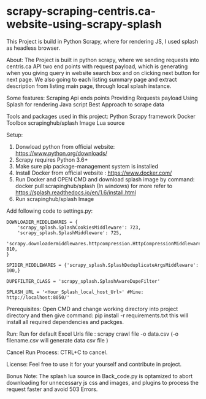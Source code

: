 # scrapy-scraping-centris.ca-website-using-scrapy-splash
This Project is build in Python Scrapy, where for rendering JS, I used splash as headless browser.

About:
The Project is built in python scrapy, where we sending requests into centris.ca API two end points with request payload, which is generating when you giving query in website search box and on clicking next button for next page. We also going to each listing summary page and extract description from listing main page, through local splash instance.


Some features:
Scraping Api ends points 
Providing Requests payload
Using Splash for rendering Java script
Best Approach to scrape  data



Tools and packages used in this project:
Python
Scrapy framework
Docker Toolbox
scrapinghub/splash Image
Lua source



Setup:
1. Donwload python from official website: https://www.python.org/downloads/
2. Scrapy requires Python 3.6+
3. Make sure pip package-management system is installed
4. Install Docker from official website : https://www.docker.com/
5. Run Docker and OPEN CMD and download splash image by command:
    docker pull scrapinghub/splash (In windows)
    for more refer to https://splash.readthedocs.io/en/1.6/install.html
6. Run scrapinghub/splash Image 

Add following code to settings.py:

```
DOWNLOADER_MIDDLEWARES = {
    'scrapy_splash.SplashCookiesMiddleware': 723,
    'scrapy_splash.SplashMiddleware': 725,
    'scrapy.downloadermiddlewares.httpcompression.HttpCompressionMiddleware': 810,
}

SPIDER_MIDDLEWARES = {'scrapy_splash.SplashDeduplicateArgsMiddleware': 100,}

DUPEFILTER_CLASS = 'scrapy_splash.SplashAwareDupeFilter'

SPLASH_URL = '<Your_Splash_local_host_Url>' #Mine: http://localhost:8050/'

```

Prerequisites:
Open CMD and change working directory into project directory and then give command:
pip install -r requirements.txt
this will install all required dependencies and packges.

Run:
Run for default Excel Urls file :
scrapy crawl file -o data.csv (-o filename.csv will generate data csv file )

Cancel Run Process:
CTRL+C to cancel.

License:
Feel free to use it for your yourself and contribute in project.

Bonus Note:
The splash lua source in Back_code.py is optamized to abort downloading for unnecessary js css and images, and plugins to process the request
faster and avoid 503 Errors. 